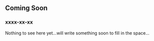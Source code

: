 ## Coming Soon

### xxxx-xx-xx

Nothing to see here yet...will write something soon to fill in the space...
